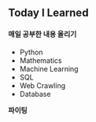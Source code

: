 ## Today I Learned

#### 매일 공부한 내용 올리기

- Python
- Mathematics
- Machine Learning
- SQL
- Web Crawling
- Database

**파이팅**
